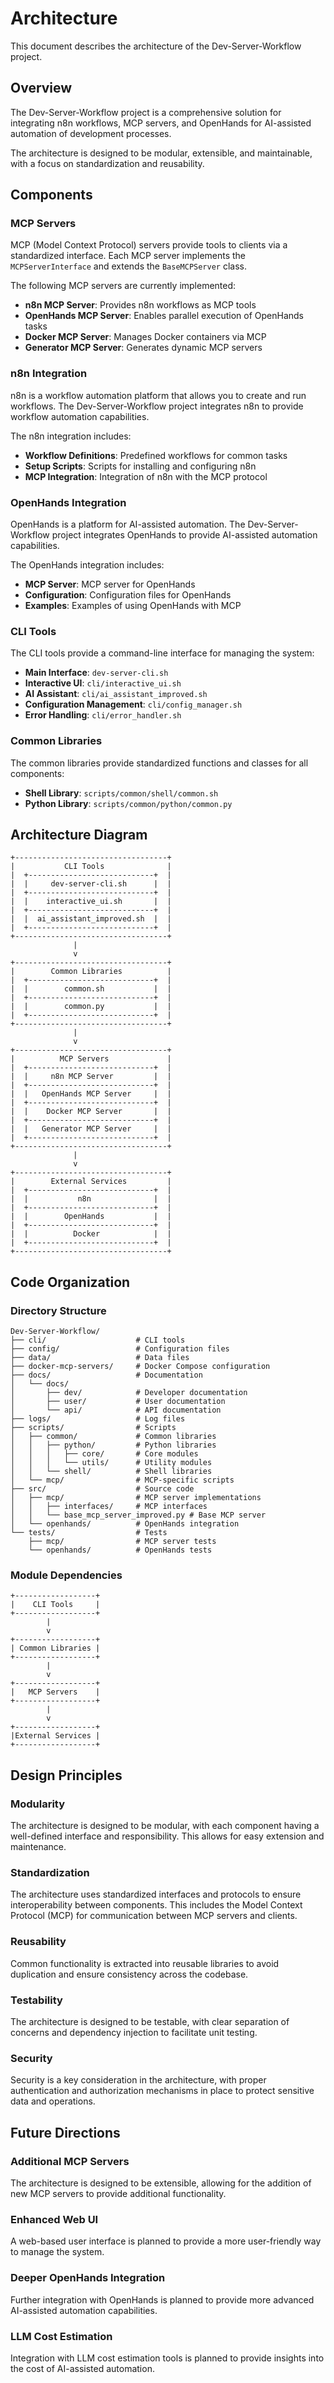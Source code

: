 # Architecture

This document describes the architecture of the Dev-Server-Workflow project.

## Overview

The Dev-Server-Workflow project is a comprehensive solution for integrating n8n workflows, MCP servers, and OpenHands for AI-assisted automation of development processes.

The architecture is designed to be modular, extensible, and maintainable, with a focus on standardization and reusability.

## Components

### MCP Servers

MCP (Model Context Protocol) servers provide tools to clients via a standardized interface. Each MCP server implements the `MCPServerInterface` and extends the `BaseMCPServer` class.

The following MCP servers are currently implemented:

- **n8n MCP Server**: Provides n8n workflows as MCP tools
- **OpenHands MCP Server**: Enables parallel execution of OpenHands tasks
- **Docker MCP Server**: Manages Docker containers via MCP
- **Generator MCP Server**: Generates dynamic MCP servers

### n8n Integration

n8n is a workflow automation platform that allows you to create and run workflows. The Dev-Server-Workflow project integrates n8n to provide workflow automation capabilities.

The n8n integration includes:

- **Workflow Definitions**: Predefined workflows for common tasks
- **Setup Scripts**: Scripts for installing and configuring n8n
- **MCP Integration**: Integration of n8n with the MCP protocol

### OpenHands Integration

OpenHands is a platform for AI-assisted automation. The Dev-Server-Workflow project integrates OpenHands to provide AI-assisted automation capabilities.

The OpenHands integration includes:

- **MCP Server**: MCP server for OpenHands
- **Configuration**: Configuration files for OpenHands
- **Examples**: Examples of using OpenHands with MCP

### CLI Tools

The CLI tools provide a command-line interface for managing the system:

- **Main Interface**: `dev-server-cli.sh`
- **Interactive UI**: `cli/interactive_ui.sh`
- **AI Assistant**: `cli/ai_assistant_improved.sh`
- **Configuration Management**: `cli/config_manager.sh`
- **Error Handling**: `cli/error_handler.sh`

### Common Libraries

The common libraries provide standardized functions and classes for all components:

- **Shell Library**: `scripts/common/shell/common.sh`
- **Python Library**: `scripts/common/python/common.py`

## Architecture Diagram

```
+----------------------------------+
|           CLI Tools              |
|  +----------------------------+  |
|  |     dev-server-cli.sh      |  |
|  +----------------------------+  |
|  |    interactive_ui.sh       |  |
|  +----------------------------+  |
|  |  ai_assistant_improved.sh  |  |
|  +----------------------------+  |
+----------------------------------+
              |
              v
+----------------------------------+
|        Common Libraries          |
|  +----------------------------+  |
|  |        common.sh           |  |
|  +----------------------------+  |
|  |        common.py           |  |
|  +----------------------------+  |
+----------------------------------+
              |
              v
+----------------------------------+
|          MCP Servers             |
|  +----------------------------+  |
|  |     n8n MCP Server         |  |
|  +----------------------------+  |
|  |   OpenHands MCP Server     |  |
|  +----------------------------+  |
|  |    Docker MCP Server       |  |
|  +----------------------------+  |
|  |   Generator MCP Server     |  |
|  +----------------------------+  |
+----------------------------------+
              |
              v
+----------------------------------+
|        External Services         |
|  +----------------------------+  |
|  |           n8n              |  |
|  +----------------------------+  |
|  |        OpenHands           |  |
|  +----------------------------+  |
|  |          Docker            |  |
|  +----------------------------+  |
+----------------------------------+
```

## Code Organization

### Directory Structure

```
Dev-Server-Workflow/
├── cli/                    # CLI tools
├── config/                 # Configuration files
├── data/                   # Data files
├── docker-mcp-servers/     # Docker Compose configuration
├── docs/                   # Documentation
│   └── docs/
│       ├── dev/            # Developer documentation
│       ├── user/           # User documentation
│       └── api/            # API documentation
├── logs/                   # Log files
├── scripts/                # Scripts
│   ├── common/             # Common libraries
│   │   ├── python/         # Python libraries
│   │   │   ├── core/       # Core modules
│   │   │   └── utils/      # Utility modules
│   │   └── shell/          # Shell libraries
│   └── mcp/                # MCP-specific scripts
├── src/                    # Source code
│   ├── mcp/                # MCP server implementations
│   │   ├── interfaces/     # MCP interfaces
│   │   └── base_mcp_server_improved.py # Base MCP server
│   └── openhands/          # OpenHands integration
└── tests/                  # Tests
    ├── mcp/                # MCP server tests
    └── openhands/          # OpenHands tests
```

### Module Dependencies

```
+------------------+
|    CLI Tools     |
+------------------+
        |
        v
+------------------+
| Common Libraries |
+------------------+
        |
        v
+------------------+
|   MCP Servers    |
+------------------+
        |
        v
+------------------+
|External Services |
+------------------+
```

## Design Principles

### Modularity

The architecture is designed to be modular, with each component having a well-defined interface and responsibility. This allows for easy extension and maintenance.

### Standardization

The architecture uses standardized interfaces and protocols to ensure interoperability between components. This includes the Model Context Protocol (MCP) for communication between MCP servers and clients.

### Reusability

Common functionality is extracted into reusable libraries to avoid duplication and ensure consistency across the codebase.

### Testability

The architecture is designed to be testable, with clear separation of concerns and dependency injection to facilitate unit testing.

### Security

Security is a key consideration in the architecture, with proper authentication and authorization mechanisms in place to protect sensitive data and operations.

## Future Directions

### Additional MCP Servers

The architecture is designed to be extensible, allowing for the addition of new MCP servers to provide additional functionality.

### Enhanced Web UI

A web-based user interface is planned to provide a more user-friendly way to manage the system.

### Deeper OpenHands Integration

Further integration with OpenHands is planned to provide more advanced AI-assisted automation capabilities.

### LLM Cost Estimation

Integration with LLM cost estimation tools is planned to provide insights into the cost of AI-assisted automation.